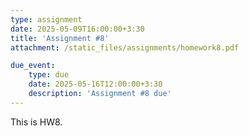 ```yaml
---
type: assignment
date: 2025-05-09T16:00:00+3:30
title: 'Assignment #8'
attachment: /static_files/assignments/homework8.pdf

due_event: 
    type: due
    date: 2025-05-16T12:00:00+3:30
    description: 'Assignment #8 due'
---
```

This is HW8.

